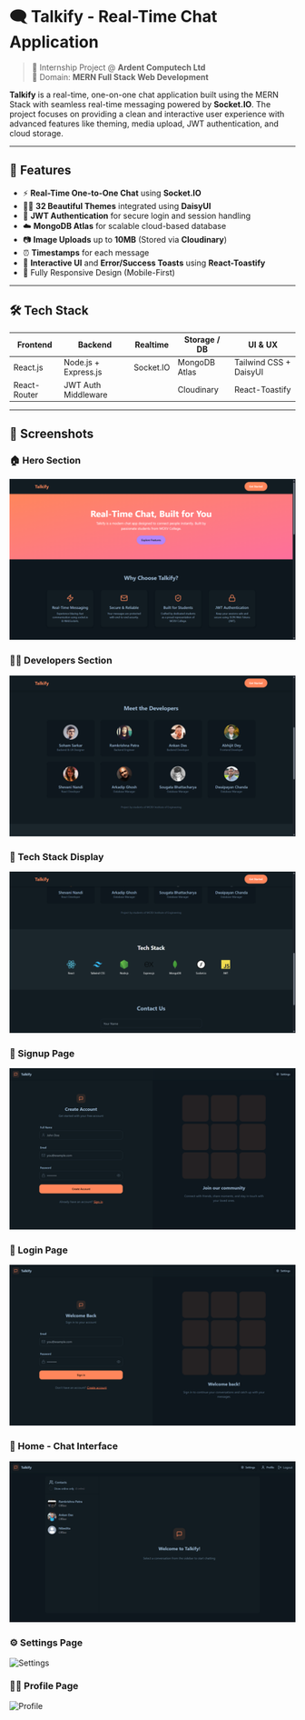 # 🗨️ Talkify - Real-Time Chat Application

> 🚀 Internship Project @ **Ardent Computech Ltd**  
> 📌 Domain: **MERN Full Stack Web Development**

**Talkify** is a real-time, one-on-one chat application built using the MERN Stack with seamless real-time messaging powered by **Socket.IO**. The project focuses on providing a clean and interactive user experience with advanced features like theming, media upload, JWT authentication, and cloud storage.

---

## 🌟 Features

- ⚡ **Real-Time One-to-One Chat** using **Socket.IO**
- 🧑‍🎨 **32 Beautiful Themes** integrated using **DaisyUI**
- 🔐 **JWT Authentication** for secure login and session handling
- ☁️ **MongoDB Atlas** for scalable cloud-based database
- 📷 **Image Uploads** up to **10MB** (Stored via **Cloudinary**)
- ⏰ **Timestamps** for each message
- 🌈 **Interactive UI** and **Error/Success Toasts** using **React-Toastify**
- 📱 Fully Responsive Design (Mobile-First)

---

## 🛠️ Tech Stack

| Frontend          | Backend              | Realtime        | Storage / DB     | UI & UX             |
|-------------------|----------------------|------------------|------------------|---------------------|
| React.js          | Node.js + Express.js | Socket.IO        | MongoDB Atlas    | Tailwind CSS + DaisyUI |
| React-Router      | JWT Auth Middleware  |                  | Cloudinary       | React-Toastify        |

---

## 📸 Screenshots

### 🏠 Hero Section
![Hero](frontend/public/Hero.png)

### 👨‍💻 Developers Section
![Developers](frontend/public/Developers.png)

### 🧱 Tech Stack Display
![Tech Stack](frontend/public/Techstack.png)

### 📝 Signup Page
![Signup](frontend/public/SignUp.png)

### 🔐 Login Page
![Login](frontend/public/Login.png)

### 💬 Home - Chat Interface
![Home](frontend/public/Home.png)

### ⚙️ Settings Page
![Settings](frontend/public/Settings.png)

### 🙍‍♂️ Profile Page
![Profile](frontend/Profile.png)


